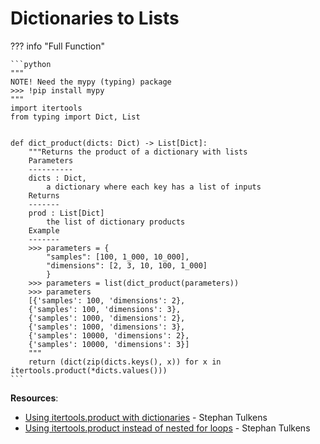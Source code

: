 # Dictionaries to Lists



??? info "Full Function"

    ```python
    """
    NOTE! Need the mypy (typing) package
    >>> !pip install mypy
    """
    import itertools
    from typing import Dict, List


    def dict_product(dicts: Dict) -> List[Dict]:
        """Returns the product of a dictionary with lists
        Parameters
        ----------
        dicts : Dict,
            a dictionary where each key has a list of inputs
        Returns
        -------
        prod : List[Dict]
            the list of dictionary products
        Example
        -------
        >>> parameters = {
            "samples": [100, 1_000, 10_000],
            "dimensions": [2, 3, 10, 100, 1_000]
            }
        >>> parameters = list(dict_product(parameters))
        >>> parameters
        [{'samples': 100, 'dimensions': 2},
        {'samples': 100, 'dimensions': 3},
        {'samples': 1000, 'dimensions': 2},
        {'samples': 1000, 'dimensions': 3},
        {'samples': 10000, 'dimensions': 2},
        {'samples': 10000, 'dimensions': 3}]
        """
        return (dict(zip(dicts.keys(), x)) for x in itertools.product(*dicts.values()))
    ```

**Resources**:

* [Using itertools.product with dictionaries](http://stephantul.github.io/python/2019/07/20/product-dict/) - Stephan Tulkens
* [Using itertools.product instead of nested for loops](https://stephantul.github.io/python/2019/07/20/product/) - Stephan Tulkens